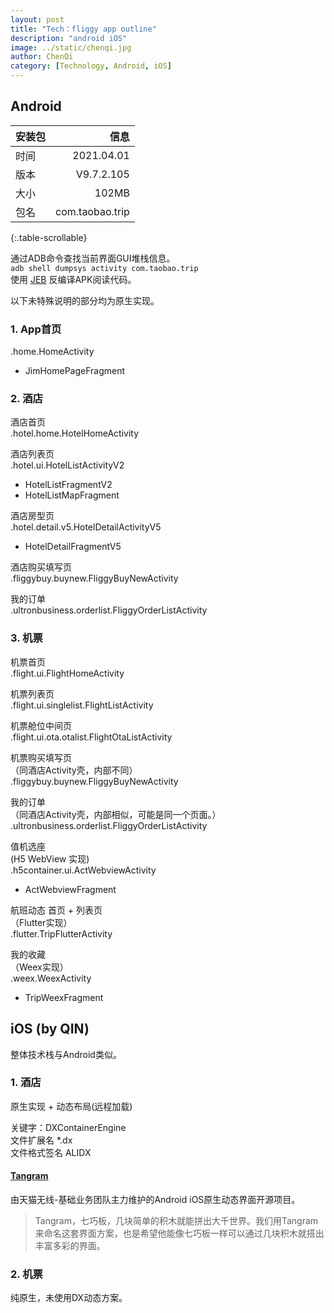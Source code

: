```yaml
---
layout: post
title: "Tech：fliggy app outline"
description: "android iOS"
image: ../static/chenqi.jpg
author: ChenQi
category: [Technology, Android, iOS]
---
```


## Android

<div class="scrollable-table-wrapper" markdown="block">

安装包 | 信息
:--|--:
时间 | 2021.04.01
版本 | V9.7.2.105
大小 | 102MB
包名 | com.taobao.trip

{:.table-scrollable}
</div>

通过ADB命令查找当前界面GUI堆栈信息。  
`adb shell dumpsys activity com.taobao.trip`  
使用 [JEB](https://www.pnfsoftware.com/) 反编译APK阅读代码。

以下未特殊说明的部分均为原生实现。

### 1. App首页

.home.HomeActivity

+ JimHomePageFragment

### 2. 酒店

酒店首页  
.hotel.home.HotelHomeActivity

酒店列表页  
.hotel.ui.HotelListActivityV2

+ HotelListFragmentV2
+ HotelListMapFragment

酒店房型页  
.hotel.detail.v5.HotelDetailActivityV5

+ HotelDetailFragmentV5

酒店购买填写页  
.fliggybuy.buynew.FliggyBuyNewActivity

我的订单  
.ultronbusiness.orderlist.FliggyOrderListActivity

### 3. 机票

机票首页  
.flight.ui.FlightHomeActivity

机票列表页  
.flight.ui.singlelist.FlightListActivity

机票舱位中间页  
.flight.ui.ota.otalist.FlightOtaListActivity

机票购买填写页  
（同酒店Activity壳，内部不同）  
.fliggybuy.buynew.FliggyBuyNewActivity

我的订单  
（同酒店Activity壳，内部相似，可能是同一个页面。）  
.ultronbusiness.orderlist.FliggyOrderListActivity

值机选座  
(H5 WebView 实现)  
.h5container.ui.ActWebviewActivity

+ ActWebviewFragment

航班动态 首页 + 列表页  
（Flutter实现）  
.flutter.TripFlutterActivity  

我的收藏  
（Weex实现）  
.weex.WeexActivity

+ TripWeexFragment

## iOS (by QIN)

整体技术栈与Android类似。

### 1. 酒店

原生实现 + 动态布局(远程加载)

关键字：DXContainerEngine  
文件扩展名 *.dx  
文件格式签名 ALIDX  

#### [Tangram](http://tangram.pingguohe.net/)

由天猫无线-基础业务团队主力维护的Android iOS原生动态界面开源项目。

> Tangram，七巧板，几块简单的积木就能拼出大千世界。我们用Tangram来命名这套界面方案，也是希望他能像七巧板一样可以通过几块积木就搭出丰富多彩的界面。

### 2. 机票

纯原生，未使用DX动态方案。
